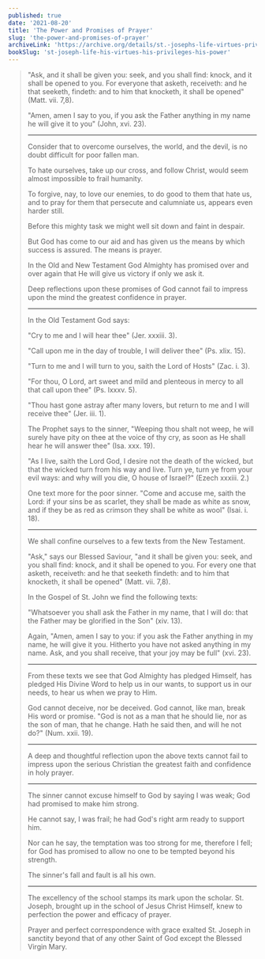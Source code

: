 ```yaml
---
published: true
date: '2021-08-20'
title: 'The Power and Promises of Prayer'
slug: 'the-power-and-promises-of-prayer'
archiveLink: 'https://archive.org/details/st.-josephs-life-virtues-privileges-power/page/333?view=theater'
bookSlug: 'st-joseph-life-his-virtues-his-privileges-his-power'
---
```


> "Ask, and it shall be given you: seek, and you shall find: knock, and it shall be opened to you. For everyone that asketh, receiveth: and he that seeketh, findeth: and to him that knocketh, it shall be opened" (Matt. vii. 7,8).
>
> "Amen, amen I say to you, if you ask the Father anything in my name he will give it to you" (John, xvi. 23).
>
> ---
>
> Consider that to overcome ourselves, the world, and the devil, is no doubt difficult for poor fallen man.
>
> To hate ourselves, take up our cross, and follow Christ, would seem almost impossible to frail humanity.
>
> To forgive, nay, to love our enemies, to do good to them that hate us, and to pray for them that persecute and calumniate us, appears even harder still.
>
> Before this mighty task we might well sit down and faint in despair.
>
> But God has come to our aid and has given us the means by which success is assured. The means is prayer.
>
> In the Old and New Testament God Almighty has promised over and over again that He will give us victory if only we ask it.
>
> Deep reflections upon these promises of God cannot fail to impress upon the mind the greatest confidence in prayer.
>
> ---
>
> In the Old Testament God says:
>
> "Cry to me and I will hear thee" (Jer. xxxiii. 3).
>
> "Call upon me in the day of trouble, I will deliver thee" (Ps. xlix. 15).
>
> "Turn to me and I will turn to you, saith the Lord of Hosts" (Zac. i. 3).
>
> "For thou, O Lord, art sweet and mild and plenteous in mercy to all that call upon thee" (Ps. lxxxv. 5).
>
> "Thou hast gone astray after many lovers, but return to me and I will receive thee" (Jer. iii. 1).
>
> The Prophet says to the sinner, "Weeping thou shalt not weep, he will surely have pity on thee at the voice of thy cry, as soon as He shall hear he will answer thee" (Isa. xxx. 19).
>
> "As I live, saith the Lord God, I desire not the death of the wicked, but that the wicked turn from his way and live. Turn ye, turn ye from your evil ways: and why will you die, O house of Israel?" (Ezech xxxiii. 2.)
>
> One text more for the poor sinner. "Come and accuse me, saith the Lord: if your sins be as scarlet, they shall be made as white as snow, and if they be as red as crimson they shall be white as wool" (Isai. i. 18).
>
> ---
>
> We shall confine ourselves to a few texts from the New Testament.
>
> "Ask," says our Blessed Saviour, "and it shall be given you: seek, and you shall find: knock, and it shall be opened to you. For every one that asketh, receiveth: and he that seeketh findeth: and to him that knocketh, it shall be opened" (Matt. vii. 7,8).
>
> In the Gospel of St. John we find the following texts:
>
> "Whatsoever you shall ask the Father in my name, that I will do: that the Father may be glorified in the Son" (xiv. 13).
>
> Again, "Amen, amen I say to you: if you ask the Father anything in my name, he will give it you. Hitherto you have not asked anything in my name. Ask, and you shall receive, that your joy may be full" (xvi. 23).
>
> ---
>
> From these texts we see that God Almighty has pledged Himself, has pledged His Divine Word to help us in our wants, to support us in our needs, to hear us when we pray to Him.
>
> God cannot deceive, nor be deceived. God cannot, like man, break His word or promise. "God is not as a man that he should lie, nor as the son of man, that he change. Hath he said then, and will he not do?" (Num. xxii. 19).
>
> ---
>
> A deep and thoughtful reflection upon the above texts cannot fail to impress upon the serious Christian the greatest faith and confidence in holy prayer.
>
> ---
>
> The sinner cannot excuse himself to God by saying I was weak; God had promised to make him strong.
>
> He cannot say, I was frail; he had God's right arm ready to support him.
>
> Nor can he say, the temptation was too strong for me, therefore I fell; for God has promised to allow no one to be tempted beyond his strength.
>
> The sinner's fall and fault is all his own.
>
> ---
>
> The excellency of the school stamps its mark upon the scholar. St. Joseph, brought up in the school of Jesus Christ Himself, knew to perfection the power and efficacy of prayer.
>
> Prayer and perfect correspondence with grace exalted St. Joseph in sanctity beyond that of any other Saint of God except the Blessed Virgin Mary.